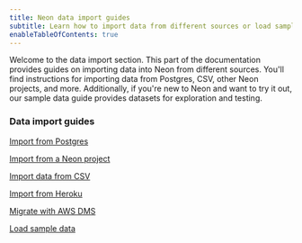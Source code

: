 ```yaml
---
title: Neon data import guides
subtitle: Learn how to import data from different sources or load sample data
enableTableOfContents: true
---
```


Welcome to the data import section. This part of the documentation provides guides on importing data into Neon from different sources. You'll find instructions for importing data from Postgres, CSV, other Neon projects, and more. Additionally, if you're new to Neon and want to try it out, our sample data guide provides datasets for exploration and testing.

### Data import guides

<DetailIconCards>

<a href="/docs/import/import-from-postgres" description="Import data from another Postgres database using pg_dump and pg_restore" icon="import">Import from Postgres</a>

<a href="/docs/import/import-from-neon" description="Import data from another Neon project for Postgres version upgrades or region migration" icon="import">Import from a Neon project</a>

<a href="/docs/import/import-from-csv" description="Import data from a CSV file using the psql command-line utility" icon="import">Import data from CSV</a>

<a href="/docs/import/import-from-heroku" description="Import data from a Heroku Postgres database to a Neon Postgres database" icon="import">Import from Heroku</a>

<a href="/docs/import/migrate-aws-dms" description="Migrate data from another database source to Neon using the AWS Data Migration Service" icon="import">Migrate with AWS DMS</a>

<a href="(/docs/import/import-sample-data" description="Load one of several sample datasets for exploration and testing" icon="import">Load sample data</a>

</DetailIconCards>
